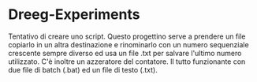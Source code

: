 Dreeg-Experiments
=================

Tentativo di creare uno script.
Questo progettino serve a prendere un file
copiarlo in un altra destinazione e rinominarlo
con un numero sequenziale crescente sempre 
diverso ed usa un file .txt per salvare l'ultimo
numero utilizzato. C'è inoltre un azzeratore del
contatore.
Il tutto funzionante con due file di batch (.bat) 
ed un file di testo (.txt).
